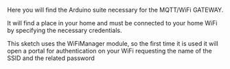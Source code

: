 Here you will find the Arduino suite necessary for the MQTT/WiFi GATEWAY.

It will find a place in your home and must be connected to your home WiFi by specifying the necessary credentials.

This sketch uses the WiFiManager module, so the first time it is used it will open a portal for authentication on your WiFi requesting the name of the SSID and the related password
